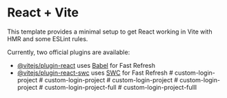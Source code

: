 # React + Vite

This template provides a minimal setup to get React working in Vite with HMR and some ESLint rules.

Currently, two official plugins are available:

- [@vitejs/plugin-react](https://github.com/vitejs/vite-plugin-react/blob/main/packages/plugin-react/README.md) uses [Babel](https://babeljs.io/) for Fast Refresh
- [@vitejs/plugin-react-swc](https://github.com/vitejs/vite-plugin-react-swc) uses [SWC](https://swc.rs/) for Fast Refresh
#   c u s t o m - l o g i n - p r o j e c t  
 #   c u s t o m - l o g i n - p r o j e c t  
 #   c u s t o m - l o g i n - p r o j e c t  
 #   c u s t o m - l o g i n - p r o j e c t  
 #   c u s t o m - l o g i n - p r o j e c t - f u l l  
 #   c u s t o m - l o g i n - p r o j e c t - f u l l l  
 